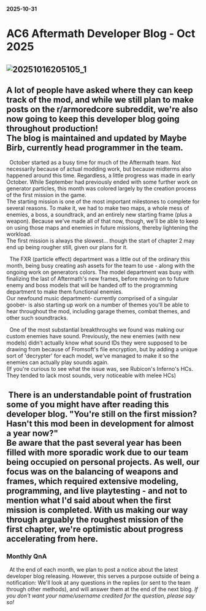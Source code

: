 **2025-10-31**
# AC6 Aftermath Developer Blog - Oct 2025
![20251016205105_1](https://github.com/user-attachments/assets/cc5f33e9-6063-47f1-b5a1-2b3bd10313c3)
---  

A lot of people have asked where they can keep track of the mod, and while we still plan to make posts on the r/armoredcore subreddit, we're also now going to keep this developer blog going throughout production!  
The blog is maintained and updated by Maybe Birb, currently head programmer in the team.  
---  
‎ ‎ October started as a busy time for much of the Aftermath team. Not necessarily because of actual modding work, but because midterms also happened around this time. Regardless, a little progress was made in early October. While September had previously ended with some further work on generator particles, this month was colored largely by the creation process of the first mission in the game.  
‎ ‎ The starting mission is one of the most important milestones to complete for several reasons. To make it, we had to make two maps, a whole mess of enemies, a boss, a soundtrack, and an entirely new starting frame (plus a weapon). Because we've made all of that now, though, we'll be able to keep on using those maps and enemies in future missions, thereby lightening the workload.  
‎ ‎ The first mission is always the slowest... though the start of chapter 2 may end up being rougher still, given our plans for it.  

‎ ‎ The FXR (particle effect) department was a little out of the ordinary this month, being busy creating ash assets for the team to use - along with the ongoing work on generators colors. The model department was busy with finalizing the last of Aftermath's new frames, before moving on to future enemy and boss models that will be handed off to the programming department to make them functional enemies.  
‎ ‎ Our newfound music department- currently comprised of a singular goober- is also starting up work on a number of themes you'll be able to hear throughout the mod, including garage themes, combat themes, and other such soundtracks.  

‎ ‎ One of the most substantial breakthroughs we found was making our custom enemies have sound. Previously, the new enemies (with new models) didn't actually know what sound IDs they were supposed to be drawing from because of Fromsoft's file encryption, but by adding a unique sort of 'decrypter' for each model, we've managed to make it so the enemies can actually play sounds again.  
‎ ‎ (If you're curious to see what the issue was, see Rubicon's Inferno's HCs. They tended to lack most sounds, very noticeable with melee HCs)  

‎ ‎ There is an understandable point of frustration some of you might have after reading this developer blog. "You're still on the first mission? Hasn't this mod been in development for almost a year now?"  
‎ ‎ Be aware that the past several year has been filled with more sporadic work due to our team being occupied on personal projects. As well, our focus was on the balancing of weapons and frames, which required extensive modeling, programming, and live playtesting - and not to mention what I'd said about when the first mission is completed. With us making our way through arguably the roughest mission of the first chapter, we're optimistic about progress accelerating from here.  
---  
### Monthly QnA
‎ ‎ At the end of each month, we plan to post a notice about the latest developer blog releasing. However, this serves a purpose outside of being a notification: We'll look at any questions in the replies (or sent to the team through other methods), and will answer them at the end of the next blog. *If you don't want your name/username credited for the question, please say so!*  
